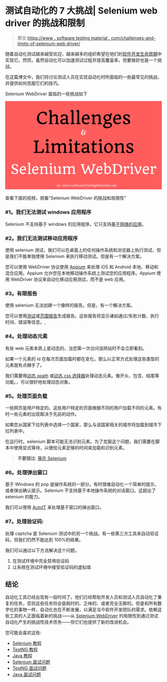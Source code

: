 # 测试自动化的 7 大挑战| Selenium web driver 的挑战和限制

> 原文:[https://www . software testing material . com/challenges-and-limits-of-selenium-web driver/](https://www.softwaretestingmaterial.com/challenges-and-limitations-of-selenium-webdriver/)

随着自动化测试越来越受欢迎，越来越多的组织希望在他们的[软件开发生命周期](https://www.softwaretestingmaterial.com/sdlc-software-development-life-cycle/)中实现它。然而，虽然自动化可以加速测试过程并提高覆盖率，但要做好也是一个挑战。

在这篇博文中，我们将讨论测试人员在实现自动化时所面临的一些最常见的挑战，并提供如何克服它们的技巧。

Selenium WebDriver 面临的一些挑战如下



![Challenges Limitations Selenium WebDriver](img/11b1091ec921862853767e2553638526.png)

查看下面的视频，观看“Selenium WebDriver 的挑战和局限性”

### **#1。我们无法测试 windows 应用程序**

Selenium 不支持基于 windows 的应用程序。它只支持[基于网络的应用](https://www.softwaretestingmaterial.com/web-application-testing-tutorial/)。

### **#2。我们无法测试移动应用程序**

使用 selenium 测试，我们可以在桌面上的任何操作系统和浏览器上执行测试，但是我们不能单独使用 Selenium 来执行移动测试。但是有一个解决方案。

您可以使用 WebDriver 协议使用 [Appium](https://www.softwaretestingmaterial.com/appium-installation/) 来处理 iOS 和 Android 本地、移动和混合应用。Appium 允许您在本地移动操作系统上测试您的应用程序。Appium 使用 WebDriver 协议来自动化移动应用测试，而不是 web 应用。

### **#3。有限报告**

使用 selenium 无法创建一个像样的报告。但是，有一个解决方案。

您可以使用[测试](https://www.softwaretestingmaterial.com/testng-reports/)或[范围报告](https://www.softwaretestingmaterial.com/extent-reports-selenium-version-4/)生成报告。这些报告将显示诸如通过/失败计数、执行时间、错误等信息。,

### **#4。处理动态元素**

有些 web 元素本质上是动态的，当您第一次访问该网站时不会立即看到。

如果一个元素的 id 在每次页面加载时都在变化，那么以正常方式处理这些类型的元素就有点棘手了。

我们需要用[动态 xpath](https://www.softwaretestingmaterial.com/dynamic-xpath-in-selenium/) 或[动态 css 选择器](https://www.softwaretestingmaterial.com/css-selector-selenium-webdriver-tutorial/)处理动态元素。像开头、包含、结尾等功能。，可以很好地处理动态对象。

### **#5。处理页面负载**

一些网页是用户特定的。这些用户特定的页面根据不同的用户加载不同的元素。有时一些元素的出现取决于先前的动作。

如果您从国家下拉列表中选择一个国家，那么与该国家相关的城市将加载到城市下拉列表中。

在运行时，selenium 脚本可能无法识别元素。为了克服这个问题，我们需要在脚本中使用显式等待，以便给元素足够的时间来加载和识别元素。

> **不要错过:** [等在 Selenium](https://www.softwaretestingmaterial.com/selenium-wait-commands/)

### **#6。处理弹出窗口**

基于 Windows 的 pop 是操作系统的一部分。有时很难自动化一个简单的提示，或者弹出确认提示。Selenium 不支持基于本地操作系统的对话窗口。这超出了 selenium 的能力。

我们可以使用 [AutoIT](https://www.softwaretestingmaterial.com/upload-file-using-autoit/) 来处理基于窗口的弹出窗口。

### **#7。处理验证码:**

处理 captcha 是 Selenium 测试中的另一个挑战。有一些第三方工具来自动验证码，但我们仍然不能达到 100%的结果。

我们可以通过以下方法解决这个问题。

1.  在测试环境中完全禁用验证码
2.  让系统在测试环境中接受验证码的虚拟值

## **结论**

自动化工具已经出现有一段时间了。他们已经帮助开发人员和测试人员自动化了重复的任务，否则这些任务将会是耗时的、乏味的、或者完全无聊的。但是和所有数字化的事物一样，自动化也在不断发展，以满足当今软件开发团队的需求。依赖这些工具的人正面临着新的挑战——从 [Selenium WebDriver](https://www.softwaretestingmaterial.com/selenium-4-alpha-release/) 的局限性到通过测试自动化产生的挑战性技术债务——但它们也提供了新的改进机会。

您可能会喜欢这些:

*   [Selenium 教程](https://www.softwaretestingmaterial.com/selenium-tutorial/)
*   [TestNG 教程](https://www.softwaretestingmaterial.com/testng-tutorial/)
*   [Java 教程](https://www.softwaretestingmaterial.com/java-tutorial/)
*   [Selenium 面试问题](https://www.softwaretestingmaterial.com/selenium-interview-questions/)
*   [TestNG 面试问题](https://www.softwaretestingmaterial.com/testng-interview-questions/)
*   [Java 面试问题](https://www.softwaretestingmaterial.com/java-interview-questions/)